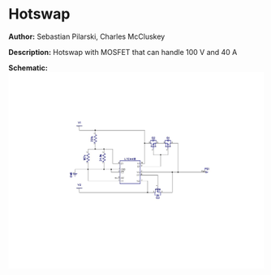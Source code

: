 # Hotswap

__Author:__ Sebastian Pilarski, Charles McCluskey

__Description:__ Hotswap with MOSFET that can handle 100 V and 40 A

__Schematic:__ ![](hotswap_sch_s1.jpg)
